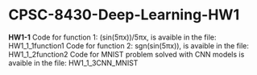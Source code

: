 # CPSC-8430-Deep-Learning-HW1
**HW1-1**
Code for function 1: (sin(5πx))/5πx, is avaible in the file: HW1_1_1function1
Code for function 2: sgn(sin(5πx)), is avaible in the file: HW1_1_2function2
Code for MNIST problem solved with CNN models is avaible in the file: HW1_1_3CNN_MNIST

